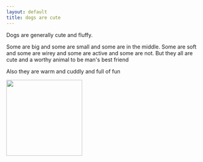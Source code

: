 ```yaml
---
layout: default
title: dogs are cute
---
```


Dogs are generally cute and fluffy.

Some are big and some are small and some are in the middle. Some are soft and some are wirey and some are active and some are not. But they all are cute and a worthy animal to be man's best friend

Also they are warm and cuddly and full of fun

<a href="/blog/dog.jpeg" target="_blank">
<img src="/blog/dog.jpeg" style="width:200px;"></a>



